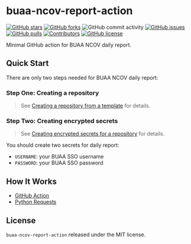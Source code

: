# buaa-ncov-report-action

[![GitHub stars](https://img.shields.io/github/stars/kevinchen147/buaa-ncov-report-action)](https://github.com/kevinchen147/buaa-ncov-report-action/stargazers)
[![GitHub forks](https://img.shields.io/github/forks/kevinchen147/buaa-ncov-report-action)](https://github.com/kevinchen147/buaa-ncov-report-action/network)
![GitHub commit activity](https://img.shields.io/github/commit-activity/m/kevinchen147/buaa-ncov-report-action)
[![GitHub issues](https://img.shields.io/github/issues/kevinchen147/buaa-ncov-report-action)](https://github.com/kevinchen147/buaa-ncov-report-action/issues)
[![GitHub pulls](https://img.shields.io/github/issues-pr/kevinchen147/buaa-ncov-report-action)](https://github.com/kevinchen147/buaa-ncov-report-action/pulls)
[![Contributors](https://img.shields.io/github/contributors/kevinchen147/buaa-ncov-report-action)](https://github.com/kevinchen147/buaa-ncov-report-action/graphs/contributors)
[![GitHub license](https://img.shields.io/github/license/kevinchen147/buaa-ncov-report-action)](https://github.com/kevinchen147/buaa-ncov-report-action/blob/master/LICENSE)


Minimal GitHub action for BUAA NCOV daily report.

## Quick Start

There are only two steps needed for BUAA NCOV daily report: 

### Step One: Creating a repository

> See [Creating a repository from a template](https://docs.github.com/en/repositories/creating-and-managing-repositories/creating-a-repository-from-a-template#creating-a-repository-from-a-template) for details.

### Step Two: Creating encrypted secrets

> See [Creating encrypted secrets for a repository](https://docs.github.com/en/actions/security-guides/encrypted-secrets#creating-encrypted-secrets-for-a-repository) for details.

You should create two secrets for daily report:

- `USERNAME`: your BUAA SSO username
- `PASSWORD`: your BUAA SSO password

## How It Works

- [GitHub Action](https://github.com/features/actions)
- [Python Requests](https://docs.python-requests.org/en/latest/)

## License

`buaa-ncov-report-action` released under the MIT license.
